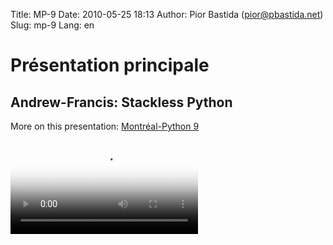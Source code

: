 Title: MP-9
Date: 2010-05-25 18:13
Author: Pior Bastida (pior@pbastida.net)
Slug: mp-9
Lang: en


<!--:en-->

Présentation principale
=======================

Andrew-Francis: Stackless Python
--------------------------------

More on this presentation: [Montréal-Python 9][]   

<video controls poster="http://montrealpython.org/videos/Montreal-Python-9-Andrew-Francis-Stackless-Python.jpg">
<source src="http://montrealpython.org/videos/Montreal-Python-9-Andrew-Francis-Stackless-Python.ogg" type="video/ogg"></source>
<source src="http://montrealpython.org/videos/Montreal-Python-9-Andrew-Francis-Stackless-Python.mp4" type="video/mp4"></source>
Your browser doesn't support HTML5. Please use the download link. If you
use Safari and want to use a libre format, install the Xiph QuickTime
Component at http://www.xiph.org/quicktime </video>

  [Montréal-Python 9]: http://wiki.montrealpython.org/index.php/Montréal-Python_9
